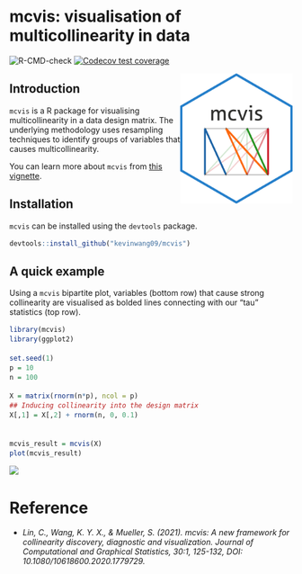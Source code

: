 
# mcvis: visualisation of multicollinearity in data

![R-CMD-check](https://github.com/kevinwang09/mcvis/workflows/R-CMD-check/badge.svg)
[![Codecov test
coverage](https://codecov.io/gh/kevinwang09/mcvis/branch/master/graph/badge.svg)](https://codecov.io/gh/kevinwang09/mcvis?branch=master)

<img src="https://github.com/kevinwang09/mcvis/raw/master/inst/mcvis_logo.png" align="right" width="200" />

## Introduction

`mcvis` is a R package for visualising multicollinearity in a data
design matrix. The underlying methodology uses resampling techniques to
identify groups of variables that causes multicollinearity.

You can learn more about `mcvis` from [this
vignette](https://kevinwang09.github.io/mcvis/articles/mcvis.html).

## Installation

`mcvis` can be installed using the `devtools` package.

``` r
devtools::install_github("kevinwang09/mcvis")
```

## A quick example

Using a `mcvis` bipartite plot, variables (bottom row) that cause strong
collinearity are visualised as bolded lines connecting with our “tau”
statistics (top row).

``` r
library(mcvis)
library(ggplot2)

set.seed(1)
p = 10
n = 100

X = matrix(rnorm(n*p), ncol = p)
## Inducing collinearity into the design matrix
X[,1] = X[,2] + rnorm(n, 0, 0.1) 


mcvis_result = mcvis(X)
plot(mcvis_result)
```

![](README_files/figure-gfm/unnamed-chunk-2-1.png)<!-- -->

# Reference

  - *Lin, C., Wang, K. Y. X., & Mueller, S. (2021). mcvis: A new
    framework for collinearity discovery, diagnostic and visualization.
    Journal of Computational and Graphical Statistics, 30:1, 125-132, DOI: 10.1080/10618600.2020.1779729.*
